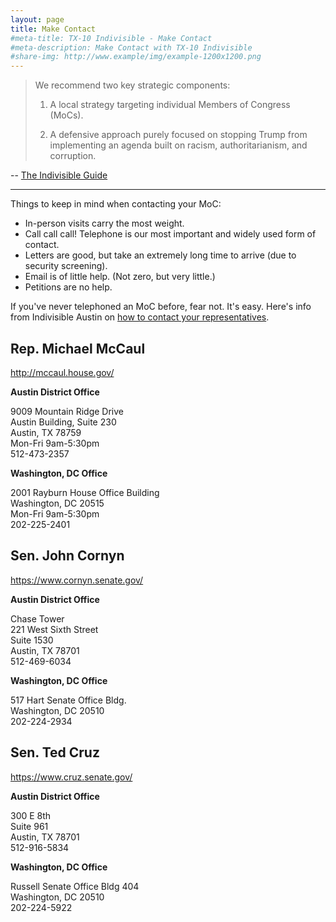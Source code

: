 ```yaml
---
layout: page
title: Make Contact
#meta-title: TX-10 Indivisible - Make Contact
#meta-description: Make Contact with TX-10 Indivisible
#share-img: http://www.example/img/example-1200x1200.png
---
```


> We recommend two key strategic components:
>
> 1. A local strategy targeting individual Members of Congress (MoCs).
>
> 2. A defensive approach purely focused on stopping Trump from
> implementing an agenda built on racism, authoritarianism, and corruption.

-- [The Indivisible Guide](https://www.indivisibleguide.com/download-the-guide)

<hr class="small" />

Things to keep in mind when contacting your MoC:

* In-person visits carry the most weight.
* Call call call! Telephone is our most important and widely used form of contact.
* Letters are good, but take an extremely long time to arrive (due to security screening).
* Email is of little help. (Not zero, but very little.)
* Petitions are no help.

If you've never telephoned an MoC before, fear not. It's easy.
Here's info from Indivisible Austin on [how to contact your representatives](http://www.indivisibleaustin.com/take-action-now/how-to-contact-your-representatives/).


## Rep. Michael McCaul

<a href="http://mccaul.house.gov/">http://mccaul.house.gov/</a>

**Austin District Office**

9009 Mountain Ridge Drive<br />
Austin Building, Suite 230<br />
Austin, TX 78759<br />
Mon-Fri 9am-5:30pm<br />
512-473-2357

**Washington, DC Office**

2001 Rayburn House Office Building<br />
Washington, DC 20515<br />
Mon-Fri 9am-5:30pm<br />
202-225-2401

<a name="cornyn"></a>

## Sen. John Cornyn

<a href="https://www.cornyn.senate.gov/">https://www.cornyn.senate.gov/</a>

**Austin District Office**

Chase Tower<br />
221 West Sixth Street<br />
Suite 1530<br />
Austin, TX 78701<br />
512-469-6034

**Washington, DC Office**

517 Hart Senate Office Bldg.<br />
Washington, DC 20510<br />
202-224-2934

<a name="cruz"></a>

## Sen. Ted Cruz

<a href="https://www.cruz.senate.gov/">https://www.cruz.senate.gov/</a>

**Austin District Office**

300 E 8th<br />
Suite 961<br />
Austin, TX 78701<br />
512-916-5834

**Washington, DC Office**

Russell Senate Office Bldg 404<br />
Washington, DC 20510<br />
202-224-5922
